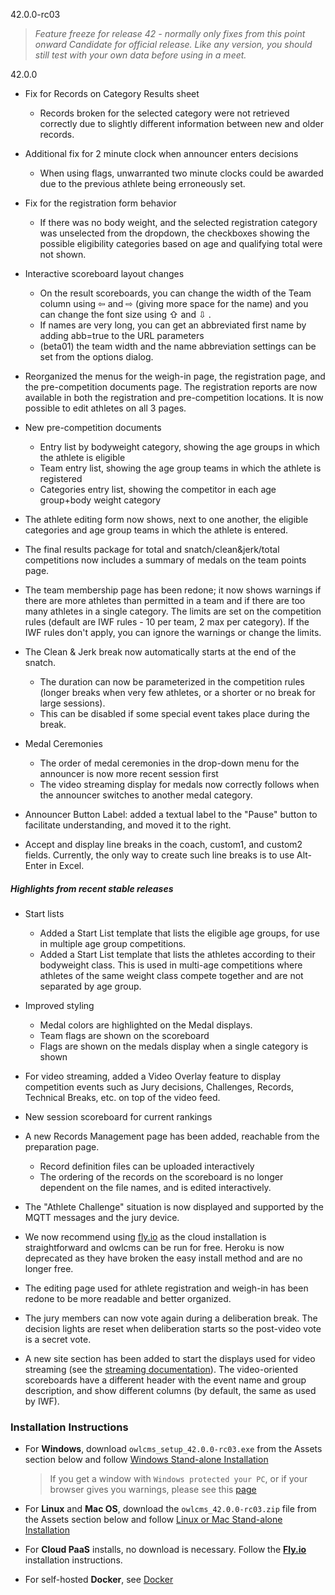 42.0.0-rc03

> *Feature freeze for release 42 - normally only fixes from this point onward*
> *Candidate for official release.  Like any version, you should still test with your own data before using in a meet.*

42.0.0

- Fix for Records on Category Results sheet
  - Records broken for the selected category were not retrieved correctly due to slightly different information between new and older records.

- Additional fix for 2 minute clock when announcer enters decisions
  - When using flags, unwarranted two minute clocks could be awarded due to the previous athlete being erroneously set. 

- Fix for the registration form behavior
  - If there was no body weight, and the selected registration category was unselected from the dropdown, the checkboxes showing the possible eligibility categories based on age and qualifying total were not shown.
- Interactive scoreboard layout changes
  - On the result scoreboards, you can change the width of the Team column using ⇦ and ⇨ (giving more space for the name) and you can change the font size using ⇧ and ⇩ .
  - If names are very long, you can get an abbreviated first name by adding abb=true to the URL parameters
  - (beta01) the team width and the name abbreviation settings can be set from the options dialog.
- Reorganized the menus for the weigh-in page, the registration page, and the pre-competition documents page.  The registration reports are now available in both the registration and pre-competition locations. It is now possible to edit athletes on all 3 pages.
- New pre-competition documents
  - Entry list by bodyweight category, showing the age groups in which the athlete is eligible
  - Team entry list, showing the age group teams in which the athlete is registered
  - Categories entry list, showing the competitor in each age group+body weight category
- The athlete editing form now shows, next to one another, the eligible categories and age group teams in which the athlete is entered.
- The final results package for total and snatch/clean&jerk/total competitions now includes a summary of medals on the team points page.
- The team membership page has been redone; it now shows warnings if there are more athletes than permitted in a team and if there are too many athletes in a single category.  The limits are set on the competition rules (default are IWF rules - 10 per team, 2 max per category). If the IWF rules don't apply, you can ignore the warnings or change the limits.
- The Clean & Jerk break now automatically starts at the end of the snatch.  
  - The duration can now be parameterized in the competition rules (longer breaks when very few athletes, or a shorter or no break for large sessions).
  - This can be disabled if some special event takes place during the break.
- Medal Ceremonies
  - The order of medal ceremonies in the drop-down menu for the announcer is now more recent session first
  - The video streaming display for medals now correctly follows when the announcer switches to another medal category.
- Announcer Button Label: added a textual label to the "Pause" button to facilitate understanding, and moved it to the right.
- Accept and display line breaks in the coach, custom1, and custom2 fields.  Currently, the only way to create such line breaks is to use Alt-Enter in Excel.

##### Highlights from recent stable releases

- Start lists
  - Added a Start List template that lists the eligible age groups, for use in multiple age group competitions.
  - Added a Start List template that lists the athletes according to their bodyweight class.  This is used in multi-age competitions where athletes of the same weight class compete together and are not separated by age group.
- Improved styling
  - Medal colors are highlighted on the Medal displays.
  - Team flags are shown on the scoreboard
  - Flags are shown on the medals display when a single category is shown

- For video streaming, added a Video Overlay feature to display competition events such as Jury decisions, Challenges, Records, Technical Breaks, etc. on top of the video feed.

- New session scoreboard for current rankings
- A new Records Management page has been added, reachable from the preparation page.
  - Record definition files can be uploaded interactively 
  - The ordering of the records on the scoreboard is no longer dependent on the file names, and is edited interactively.
- The "Athlete Challenge" situation is now displayed and supported by the MQTT messages and the jury device.
- We now recommend using [fly.io](https://owlcms.github.io/owlcms4-prerelease/#/Fly) as the cloud installation is straightforward and owlcms can be run for free. Heroku is now deprecated as they have broken the easy install method and are no longer free.
- The editing page used for athlete registration and weigh-in has been redone to be more readable and better organized.
- The jury members can now vote again during a deliberation break. The decision lights are reset when deliberation starts so the post-video vote is a secret vote. 
- A new site section has been added to start the displays used for video streaming (see the [streaming documentation](https://owlcms.github.io/owlcms4-prerelease/#/OBS?id=_2-setup-owlcms-with-some-data)). The video-oriented scoreboards have a different header with the event name and group description, and show different columns (by default, the same as used by IWF).


### **Installation Instructions**

  - For **Windows**, download `owlcms_setup_42.0.0-rc03.exe` from the Assets section below and follow [Windows Stand-alone Installation](https://owlcms.github.io/owlcms4-prerelease/#/LocalWindowsSetup)

    > If you get a window with `Windows protected your PC`, or if your browser gives you warnings, please see this [page](https://owlcms.github.io/owlcms4-prerelease/#/DefenderOff)

  - For **Linux** and **Mac OS**, download the `owlcms_42.0.0-rc03.zip` file from the Assets section below and follow [Linux or Mac Stand-alone Installation](https://owlcms.github.io/owlcms4-prerelease/#/LocalLinuxMacSetup)

  - For **Cloud PaaS** installs, no download is necessary. Follow the **[Fly.io](https://owlcms.github.io/owlcms4-prerelease/#Fly)** installation instructions.

  - For self-hosted **Docker**, see [Docker](https://owlcms.github.io/owlcms4-prerelease/#/LocalWindowsSetup)
